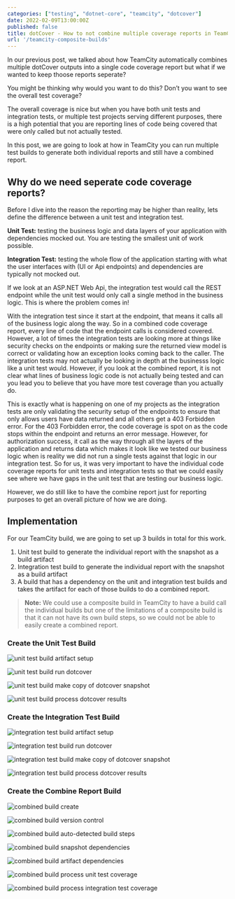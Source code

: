 ```yaml
---
categories: ["testing", "dotnet-core", "teamcity", "dotcover"]
date: 2022-02-09T13:00:00Z
published: false
title: dotCover - How to not combine multiple coverage reports in TeamCity
url: '/teamcity-composite-builds'
---
```


In our previous post, we talked about how TeamCity automatically combines multiple dotCover outputs into a single code coverage report but what if we wanted to keep thoose reports seperate?

You might be thinking why would you want to do this?  Don’t you want to see the overall test coverage?

The overall coverage is nice but when you have both unit tests and integration tests, or multiple test projects serving different purposes, there is a high potential that you are reporting lines of code being covered that were only called but not actually tested.

In this post, we are going to look at how in TeamCity you can run multiple test builds to generate both individual reports and still have a combined report.

<!--more-->

## Why do we need seperate code coverage reports?

Before I dive into the reason the reporting may be higher than reality, lets define the difference between a unit test and integration test.

**Unit Test:** testing the business logic and data layers of your application with dependencies mocked out.  You are testing the smallest unit of work possible.

**Integration Test:**  testing the whole flow of the application starting with what the user interfaces with (UI or Api endpoints) and dependencies are typically not mocked out.

If we look at an ASP.NET Web Api, the integration test would call the REST endpoint while the unit test would only call a single method in the business logic.  This is where the problem comes in!

With the integration test since it start at the endpoint, that means it calls all of the business logic along the way.  So in a combined code coverage report, every line of code that the endpoint calls is considered covered.  However, a lot of times the integration tests are looking more at things like security checks on the endpoints or  making sure the returned view model is correct or validating how an exception looks coming back to the caller.  The integration tests may not actually be looking in depth at the businesss logic like a unit test would.  However, if you look at the combined report, it is not clear what lines of business logic code is not actually being tested and can you lead you to believe that you have more test coverage than you actually do.

This is exactly what is happening on one of my projects as the integration tests are only validating the security setup of the endpoints to ensure that only allows users have data returned and all others get a 403 Forbidden error. For the 403 Forbidden error, the code coverage is spot on as the code stops within the endpoint and returns an error message.  However, for authorization success, it call as the way through all the layers of the application and returns data which makes it look like we tested our business logic when is reality we did not run a single tests against that logic in our integration test.  So for us, it was very important to have the individual code coverage reports for unit tests and integration tests so that we could easily see where we have gaps in the unit test that are testing our business logic.

However, we do still like to have the combine report just for reporting purposes to get an overall picture of how we are doing.

## Implementation

For our TeamCity build, we are going to set up 3 builds in total for this work.

1. Unit test build to generate the individual report with the snapshot as a build artifact
1. Integration test build to generate the individual report with the snapshot as a build artifact
1. A build that has a dependency on the unit and integration test builds and takes the artifact for each of those builds to do a combined report.

> **Note:** We could use a composite build in TeamCity to have a build call the individual builds but one of the limitations of a composite build is that it can not have its own build steps, so we could not be able to easily create a combined report.

### Create the Unit Test Build

![unit test build artifact setup](/images/aspnet-core-dotcover/teamcity-composite-unit-tests-artifacts.png)

![unit test build run dotcover](/images/aspnet-core-dotcover/teamcity-composite-unit-tests-dotcover.png)

![unit test build make copy of dotcover snapshot](/images/aspnet-core-dotcover/teamcity-composite-unit-tests-copy-snapshot.png)

![unit test build process dotcover results](/images/aspnet-core-dotcover/teamcity-composite-unit-tests-dotcover-results.png)

### Create the Integration Test Build

![integration test build artifact setup](/images/aspnet-core-dotcover/teamcity-composite-integration-tests-artifacts.png)

![integration test build run dotcover](/images/aspnet-core-dotcover/teamcity-composite-integration-tests-dotcover.png)

![integration test build make copy of dotcover snapshot](/images/aspnet-core-dotcover/teamcity-composite-integration-tests-snapshot-copy.png)

![integration test build process dotcover results](/images/aspnet-core-dotcover/teamcity-composite-integration-tests-dotcover-results.png)

### Create the Combine Report Build

![combined build create](/images/aspnet-core-dotcover/teamcity-create-composite-build.png)

![combined build version control](/images/aspnet-core-dotcover/teamcity-composite-config-from-url.png)

![combined build auto-detected build steps](/images/aspnet-core-dotcover/teamcity-composite-detect-build-steps.png)

![combined build snapshot dependencies](/images/aspnet-core-dotcover/teamcity-composite-snapshot.png)

![combined build artifact dependencies](/images/aspnet-core-dotcover/teamcity-composite-artifacts.png)

![combined build process unit test coverage](/images/aspnet-core-dotcover/teamcity-composite-combined-unit-test.png)

![combined build process integration test coverage](/images/aspnet-core-dotcover/teamcity-composite-combined-integration-test.png)


